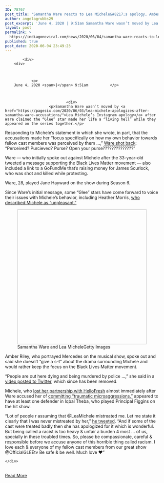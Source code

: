```yaml
---
ID: 78767
post_title: 'Samantha Ware reacts to Lea Michele&#8217;s apology, Amber Riley weighs in'
author: angelagrubbs29
post_excerpt: 'June 4, 2020 | 9:51am Samantha Ware wasn’t moved by Lea Michele’s Instagram apology after Ware claimed the “Glee” star made her life a “living hell” while they appeared on the series together. Responding to Michele’s statement in which she wrote, in part, that the accusations made her “focus specifically on how my own behavior&hellip;'
layout: post
permalink: >
  https://indiagoneviral.com/news/2020/06/04/samantha-ware-reacts-to-lea-micheles-apology-amber-riley-weighs-in/78767/angelagrubbs29/
published: true
post_date: 2020-06-04 23:49:23
---
```

<div id="article-wrapper" role="main">
			
			<div>
		<div>
			
			
						
				<p>
		June 4, 2020 <span>|</span> 9:51am			</p>
				
				
										
								<div>
						<p>Samantha Ware wasn’t moved by <a href="https://pagesix.com/2020/06/03/lea-michele-apologizes-after-samantha-ware-accusations/">Lea Michele’s Instagram apology</a> after Ware claimed the “Glee” star made her life a “living hell” while they appeared on the series together.</p>
<p>Responding to Michele’s statement in which she wrote, in part, that the accusations made her “focus specifically on how my own behavior towards fellow cast members was perceived by them …,” <a href="https://twitter.com/Sammie_Ware/status/1268241676402745344" rel="noopener noreferrer" target="_blank">Ware shot back</a>: “Perceived? Purcieved? Purse? Open your purse??????????????”</p>
<p>Ware — who initially spoke out against Michele after the 33-year-old tweeted a message supporting the Black Lives Matter movement — also included a link to a GoFundMe that’s raising money for James Scurlock, who was shot and killed while protesting.</p>
<p>Ware, 28, played Jane Hayward on the show during Season 6.</p>
<p>Since Ware’s initial message, some “Glee” stars have come forward to voice their issues with Michele’s behavior, including Heather Morris, <a href="https://pagesix.com/2020/06/03/heather-morris-agrees-glee-co-star-lea-michele-was-unpleasant-on-set/">who described Michele as “unpleasant.”</a></p>
<figure id="attachment_5276589"><a class="" href="https://nyppagesix.files.wordpress.com/2020/06/samantha-ware-lea-michele-01.jpg?quality=90&strip=all&strip=all"><img alt=""Glee" co-stars Samantha Ware and Lea Michele" data- data- height="441" width="662"></img></a><figcaption><span>Samantha Ware and Lea Michele</span><span>Getty Images</span></figcaption></figure><p>Amber Riley, who portrayed Mercedes on the musical show, spoke out and said she doesn’t “give a s–t” about the drama surrounding Michele and would rather keep the focus on the Black Lives Matter movement.</p>
<p>“People are out here dying and being murdered by police …,” she said in a <a href="https://www.dailymail.co.uk/tvshowbiz/article-8386841/Glee-star-Amber-Riley-says-doesnt-s-Lea-Michele-drama-amid-protests.html" rel="noopener noreferrer" target="_blank">video posted to Twitter</a>, which since has been removed.</p>
<p>Michele, who <a href="https://pagesix.com/2020/06/02/hellofresh-cuts-ties-with-lea-michele-after-racism-accusations/">lost her partnership with HelloFresh</a> almost immediately after Ware accused her of <a href="https://pagesix.com/2020/06/02/samantha-ware-blasts-glees-lea-michele-over-black-lives-matter/">committing “traumatic microaggressions,”</a> appeared to have at least one defender in Iqbal Theba, who played Principal Figgins on the hit show.</p>


<p>“Lot of people r assuming that @LeaMichele mistreated me. Let me state it clearly that I was never mistreated by her,” <a href="https://twitter.com/iqbaltheba/status/1268337212862521344" rel="noopener noreferrer" target="_blank">he tweeted</a>. “And if some of the cast were treated badly then she has apologized for it which is wonderful. But being called a racist is too heavy & unfair a burden 4 most … of us, specially in these troubled times. So, please be compassionate, careful & responsible before we accuse anyone of this horrible thing called racism. I love each & everyone of my fellow cast members from our great show @OfficialGLEEtv Be safe & be well. Much love ❤️”</p>
			</div>
					</div>
						
		
		

					
		
			
			
							
				
		
	</div>
</div><br/><a href="https://pagesix.com/2020/06/04/samantha-ware-reacts-to-glee-star-lea-micheles-apology/" class="button purchase" rel="nofollow noopener noreferrer" target="_blank">Read More</a>